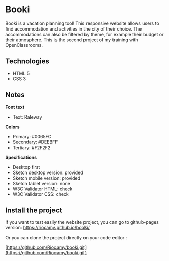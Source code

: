 # Booki

Booki is a vacation planning tool! This responsive website allows users to find accommodation and activities in the city of their choice. The accommodations can also be filtered by theme, for example their budget or their atmosphere. This is the second project of my training with OpenClassrooms.

## Technologies
- HTML 5
- CSS 3

## Notes

**Font text**

- Text: Raleway

**Colors**

- Primary: #0065FC
- Secondary: #DEEBFF
- Tertiary: #F2F2F2

**Specifications**

- Desktop first
- Sketch desktop version: provided
- Sketch mobile version: provided
- Sketch tablet version: none
- W3C Validator HTML: check
- W3C Validator CSS: check

## Install the project

If you want to test easily the website project, you can go to github-pages version: https://riocamy.github.io/booki/

Or you can clone the project directly on your code editor :

[https://github.com/Riocamy/booki.git](https://github.com/Riocamy/booki.git)